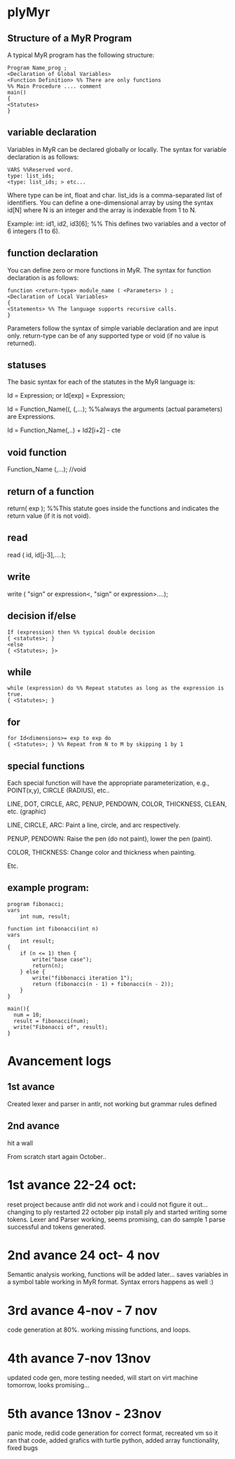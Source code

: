 # plyMyr

## Structure of a MyR Program

A typical MyR program has the following structure:

```MyR
Program Name_prog ;
<Declaration of Global Variables>
<Function Definition> %% There are only functions
%% Main Procedure .... comment
main()
{
<Statutes>
}
```

## variable declaration
Variables in MyR can be declared globally or locally. The syntax for variable declaration is as follows:
```
VARS %%Reserved word.
type: list_ids;
<type: list_ids; > etc...
```
Where type can be int, float and char. list_ids is a comma-separated list of identifiers. You can define a one-dimensional array by using the syntax id[N] where N is an integer and the array is indexable from 1 to N.

Example: int: id1, id2, id3[6]; %% This defines two variables and a vector of 6 integers (1 to 6).

## function declaration
You can define zero or more functions in MyR. The syntax for function declaration is as follows:
```
function <return-type> module_name ( <Parameters> ) ;
<Declaration of Local Variables>
{
<Statements> %% The language supports recursive calls.
}

```
Parameters follow the syntax of simple variable declaration and are input only. return-type can be of any supported type or void (if no value is returned).

## statuses
The basic syntax for each of the statutes in the MyR language is:

Id = Expression; or Id[exp] = Expression; 

Id = Function_Name((<arg1>, (<arg2>,...); %%always the arguments (actual parameters) are Expressions.

Id = Function_Name(<arg1>,..) + Id2[i+2] - cte

## void function
Function_Name (<arg1>,...); //void


## return of a function
return( exp ); %%This statute goes inside the functions and indicates the return value (if it is not void).

## read
read ( id, id[j-3],....);

## write
write ( "sign" or expression<, "sign" or expression>....);

## decision if/else
```
If (expression) then %% typical double decision
{ <statutes>; }
<else
{ <Statutes>; }>
```

## while 
```
while (expression) do %% Repeat statutes as long as the expression is true.
{ <Statutes>; }
```
## for 
```
for Id<dimensions>= exp to exp do
{ <Statutes>; } %% Repeat from N to M by skipping 1 by 1

```
## special functions 

Each special function will have the appropriate parameterization, e.g., POINT(x,y), CIRCLE (RADIUS), etc..

LINE, DOT, CIRCLE, ARC, PENUP, PENDOWN, COLOR, THICKNESS, CLEAN, etc.
(graphic)

LINE, CIRCLE, ARC: Paint a line, circle, and arc respectively.

PENUP, PENDOWN: Raise the pen (do not paint), lower the pen (paint).

COLOR, THICKNESS: Change color and thickness when painting.

Etc.

## example program: 
```
program fibonacci;
vars 
    int num, result;

function int fibonacci(int n) 
vars 
    int result;
{
    if (n <= 1) then {
        write("base case");
        return(n);
    } else {
        write("fibbonacci iteration 1");
        return (fibonacci(n - 1) + fibonacci(n - 2));
    }
}
   
main(){
  num = 10;
  result = fibonacci(num);
  write("Fibonacci of", result);
}
```


# Avancement logs
## 1st avance 
Created lexer and parser in antlr, not working but grammar rules defined 

## 2nd avance
hit a wall

From scratch start again October..

# 1st avance 22-24 oct:
reset project because antlr did not work and i could not figure it out... changing to ply restarted 22 october
pip install ply and started writing some tokens.
Lexer and Parser working, seems promising, can do sample 1 parse successful and tokens generated. 


# 2nd avance 24 oct- 4 nov
Semantic analysis working, functions will be added later... saves variables in a symbol table working in MyR format. Syntax errors happens as well :) 

# 3rd avance 4-nov - 7 nov
code generation at 80%. working missing functions, and loops. 

# 4th avance 7-nov 13nov 
updated code gen, more testing needed, will start on virt machine tomorrow, looks promising... 

# 5th avance 13nov - 23nov
panic mode, redid code generation for correct format, recreated vm so it ran that code, added grafics with turtle python, added array functionality, fixed bugs
